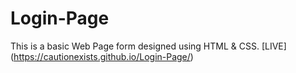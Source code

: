 # Login-Page
This is a basic Web Page form designed using HTML &amp; CSS.
[LIVE] (https://cautionexists.github.io/Login-Page/)

